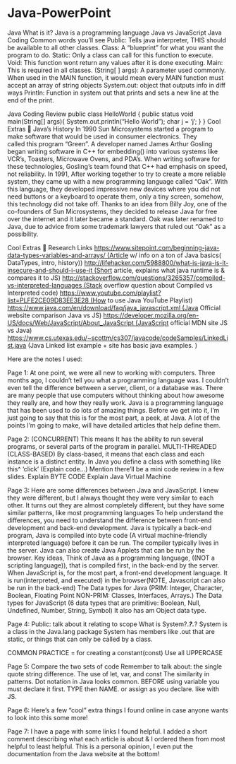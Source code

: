# Java-PowerPoint
Java
What is it?
Java is a programming language
     Java 		   vs	   JavaScript
Java Coding
Common words you’ll see
Public: Tells java interpreter, THIS should be available to all other classes.
Class: A “blueprint” for what you want the program to do.
Static: Only a class can call for this function to execute.
Void: This function wont return any values after it is done executing.
Main: This is required in all classes.
(String[ ] args): A parameter used commonly. When used in the MAIN function, it would mean every MAIN function must accept an array of string objects
System.out: object that outputs info in diff ways
Println: Function in system out that prints and sets a new line at the end of the print.

Java Coding Review
public class HelloWorld
{
   public status void main(String[] args){
	System.out.printIn(“Hello World”);
	char j = ‘j’;
	}
}
Cool Extras 		Java’s History
In 1990 Sun Microsystems started a program to make software that would be used in consumer electronics. They called this program “Green”. A developer named James Arthur Gosling began writing software in C++ for embedding() into various systems like VCR’s, Toasters, Microwave Ovens, and PDA’s. When writing software for these technologies, Gosling’s team found that C++ had emphasis on speed, not reliability. In 1991, After working together to try to create a more reliable system, they came up with a new programming language called “Oak”. With this language, they developed impressive new devices where you did not need buttons or a keyboard to operate them, only a tiny screen, somehow, this technology did not take off. Thanks to an idea from Billy Joy, one of the co-founders of Sun Microsystems, they decided to release Java for free over the internet and it later became a standard. Oak was later renamed to Java, due to advice from some trademark lawyers that ruled out “Oak” as a possibility.

Cool Extras 			Research
Links
https://www.sitepoint.com/beginning-java-data-types-variables-and-arrays/ (Article w/ info on a ton of Java basics( DataTypes, intro, history))
http://lifehacker.com/5988800/what-is-java-is-it-insecure-and-should-i-use-it (Short article, explains what java runtime is & compares it to JS)
http://stackoverflow.com/questions/3265357/compiled-vs-interpreted-languages (Stack overflow question about Compiled vs Interpreted code)
https://www.youtube.com/playlist?list=PLFE2CE09D83EE3E28 (How to use Java YouTube Playlist)
https://www.java.com/en/download/faq/java_javascript.xml (Java Official website comparison Java vs JS)
https://developer.mozilla.org/en-US/docs/Web/JavaScript/About_JavaScript (JavaScript official MDN site JS vs Java)
https://www.cs.utexas.edu/~scottm/cs307/javacode/codeSamples/LinkedList.java (Java Linked list example + site has basic java examples. )

Here are the notes I used:

Page 1:
At one point, we were all new to working with computers. Three months ago, I couldn’t tell you what a programming language was. I couldn’t even tell the difference between a server, client, or a database was. There are many people that use computers without thinking about how awesome they really are, and how they really work. Java is a programming language that has been used to do lots of amazing things. Before we get into it, I’m just going to say that this is for the most part, a peek, at Java. A lot of the points I’m going to make, will have detailed articles that help define them.


Page 2:
(CONCURRENT) This means It has the ability to run several programs, or several parts of the program in parallel. MULTI-THREADED
(CLASS-BASED) By class-based, it means that each class and each instance is a distinct entity. In Java you define a class with something like this^ ‘click’
(Explain code…) Mention there’ll be a mini code review in a few slides.
Explain BYTE CODE
Explain Java Virtual Machine

Page 3:
Here are some differences between Java and JavaScript. I knew they were different, but I always thought they were very similar to each other. It turns out they are almost completely different, but they have some similar patterns, like most programming languages
To help understand the differences, you need to understand the difference between front-end development and back-end development.
Java is typically a back-end program, Java is compiled into byte code (A virtual machine-friendly interpreted language) before it can be run. The compiler typically lives in the server. Java can also create Java Applets that can be run by the browser.
Key ideas, Think of Java as a programming language, ((NOT a scripting language)), that is compiled first, in the back-end by the server. When JavaScript is, for the most part, a front-end development language. It is run(interpreted, and executed) in the browser(NOTE, Javascript can also be run in the back-end)
The Data types for Java (PRIM: Integer, Character, Boolean, Floating Point NON-PRIM: Classes, Interfaces, Arrays.)
The Data types for JavaScript (6 data types that are primitive: Boolean, Null, Undefined, Number, String, Symbol) It also has am Object data type.

Page 4:
Public: talk about it relating to scope
What is System?.___?.___?
System is a class in the Java.lang package
System has members like .out that are static, or things that can only be called by a class.

COMMON PRACTICE = for creating a constant(const) Use all UPPERCASE

Page 5:
Compare the two sets of code
Remember to talk about:
 the single quote string difference.
The use of let, var, and const
The similarity in patterns.
Dot notation in Java looks common.
BEFORE using variable you must declare it first. TYPE then NAME. or assign as you declare. like with JS.

Page 6:
Here’s a few “cool” extra things I found online in case anyone wants to look into this some more!

Page 7:
I  have a page with some links I found helpful. I added a short comment describing what each article is about & I ordered them from most helpful to least helpful. This is a personal opinion, I even put the documentation from the Java website at the bottom!
